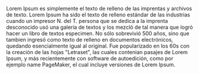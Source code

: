 Lorem Ipsum es simplemente el texto de relleno de las imprentas y archivos de texto. 
Lorem Ipsum ha sido el texto de relleno estándar de las industrias 
cuando un impresor N. del T. persona que se dedica a la imprenta
 desconocido usó una 
galería de textos y los mezcló de tal manera que 
logró hacer un libro de textos especimen. 
No sólo sobrevivió 500 años, sino que tambien 
ingresó como texto de relleno en documentos 
electrónicos, quedando esencialmente igual al original. Fue popularizado en los 60s con 
la creación de las hojas "Letraset", las cuales contenian pasajes de Lorem Ipsum, y más 
recientemente con software de autoedición, como por ejemplo name PageMaker, el cual incluye versiones de Lorem Ipsum.